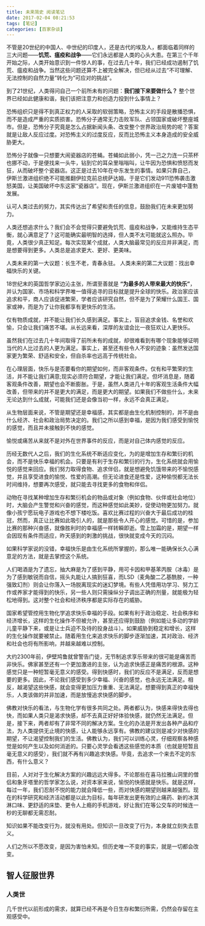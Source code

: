 ```yaml
---
title: 未来简史 阅读笔记
date: 2017-02-04 08:21:53
tags: [笔记]
categories: [百家杂谈]
---
```


 不管是20世纪的中国人、中世纪的印度人，还是古代的埃及人，都面临着同样的三大问题——**饥荒、瘟疫和战争**——它们永远都是人类的心头大患。在第三个千年开始之际，人类开始意识到一件惊人的事，在过去几十年，我们已经成功遏制了饥荒、瘟疫和战争。当然这些问题还算不上被完全解决，但已经从过去“不可理解、无法控制的自然力量”转化为“可应对的挑战”。

 到了21世纪，人类得问自己一个前所未有的问题：**我们接下来要做什么？** 整个世界已经如此健康和谐，我们该把注意力和创造力投到什么事情上？

 恐怖组织只是得不到真正权力的人采取的软弱策略，恐怖主义的手段是散播恐惧，而不是造成严重的实质损害。恐怖分子通常无力击败军队、占领国家或破坏整座城市。但是，恐怖分子究竟是怎么占据新闻头条、改变整个世界政治局势的呢？答案就是让敌人反应过度。对恐怖主义的过度反应，反而比恐怖主义本身造成的安全威胁更大。

 恐怖分子就像一只想要大闹瓷器店的苍蝇。苍蝇如此弱小，凭一己之力连一只茶杯也挪不动，于是便找来一头牛，钻到它的耳朵里嗡嗡叫，让牛因为恐惧和愤怒而发狂，从而破坏整个瓷器店。这正是过去10年在中东发生的事情。如果只靠自己，伊斯兰激进组织绝不可能推翻伊拉克前总统萨达姆。于是它们发动911恐怖袭击激怒美国，让美国破坏中东这家“瓷器店”。现在，伊斯兰激进组织在一片废墟中蓬勃发展。

 认可人类过去的努力，其实传达出了希望和责任的信息，鼓励我们在未来更加努力。

 人类还想追求什么？我们会不会觉得只要避免饥荒、瘟疫和战争，又能维持生态平衡，就心满意足了？这可能确实最明智的选择，但人类不太可能就这么照办。毕竟，人类很少真正知足。每次实现某个成就，人类大脑最常见的反应并非满足，而是想要得到更多。人类总是追求更大、更好、更美味。

 人类未来的第一大议题：长生不老，青春永驻。
 人类未来的第二大议题：找出幸福快乐的关键。

 18世纪末的英国哲学家边沁主张，所谓至善就是 **“为最多的人带来最大的快乐”**，并认为国家、市场和科学界唯一值得追寻的目标就是提升全球的快乐。政治家应该追求和平，商人应该促进繁荣，学者应该研究自然，但不是为了荣耀什么国王、国家或神，而是为了让你我都享有更快乐的生活。

仅有物质成就，并不能让我们长久感到满足。事实上，盲目追求金钱、名誉和欢愉，只会让我们痛苦不堪。从长远来看，深厚的友谊会比一夜狂欢让人更快乐。

虽然我们在过去几十年间取得了前所未有的成就，却很难看到有哪个现象能够证明当代的人比过去的人更为满足。事实上，甚至还有些令人不安的迹象：虽然发达国家更为繁荣、舒适和安全，但自杀率也远高于传统社会。

在心理层面，快乐与是否要看你的期望如何，而非客观条件。仅有和平繁荣的生活，并不能让我们满意;现实必须符合期望，才能让我们满足。但坏消息是，随着客观条件改善，期望也会不断膨胀。于是，虽然人类进几十年的客观生活条件大幅改善，但带来的并不是更大的满足，而是更大的期望。如果我们不做些什么，未来无论达到什么成就，可能我们还是会像当初一样，永远不会真正满足。

从生物层面来说，不管是期望还是幸福感，其实都是由生化机制控制的，并不是由什么经济、社会和政治局势决定的。我们之所以感到幸福，是因为我们感受到愉悦的感觉，而且并未接触到不快的感觉。

愉悦或痛苦从来就不是对外在世界事件的反应，而是对自己体内感觉的反应。

历经无数代人之后，我们的生化系统不断适应变化，为的是增加生存和繁衍的机会，而不是快乐幸福的机会。只要是有利于生存和繁衍的行为，生化系统就会用愉悦的感觉来回应。我们努力取得食物、追求伴侣，就是想避免饥饿带来的不愉悦感觉，并且享受进食的愉悦、性爱的高潮。但无论进食还是性爱，这种愉悦都无法长时间维持，想要再次感受，就只能去寻找更多的食物和伴侣。

动物在寻找某种增加生存和繁衍机会的物品或对象（例如食物、伙伴或社会地位）时，大脑会产生警觉和兴奋的感觉，而这种感觉如此美妙，促使动物更加努力。就像小孩宁愿玩电子游戏也不想下楼吃饭。喜欢比赛过程的兴奋大于最后成功的桂冠，然而，真正让比赛如此吸引人的，就是那些令人开心的感觉。可惜的是，参加比赛的那种兴奋感，就像胜利时的幸福感一样转瞬即逝。雪上加霜的是，期望一样会因现有条件而适应，昨天感到的刺激的挑战，很快就变成今天的沉闷。

如果科学家说的没错，幸福快乐是由生化系统所掌握的，那么唯一能确保长久心满意足的方法，就是去掌控这个系统。

人们喝酒是为了遗忘，抽大麻是为了感到平静，用可卡因和甲基苯丙胺（冰毒）是为了感到敏锐而自信，摇头丸能让人搞到狂喜，而LSD（麦角酸二乙基酰胺，一种强致幻剂）则会让你落入一场脱离现实的迷幻梦境。有些人凭借用功学习、努力工作或养家才能得到的快乐，另一些人则只需操纵分子调出正确的剂量，就能极为轻松地得到。这对整个社会和经济秩序都是实际存在的威胁。

国家希望管控用生物化学追求快乐幸福的手段。如果有利于政治稳定、社会秩序和经济增长，这样的生化操作不但被允许，甚至还应得到鼓励（例如能让多动的学龄儿童平静下来，或是让士兵迫不及待的投身战斗）。如果威胁到稳定和增长，这样的生化操作就要被禁止。随着用生化来追求快乐的脚步逐渐加速，其对政治、经济和社会也将有所影响，并越来越难以控制。

大约2300年前，伊壁鸠鲁就曾警告门徒，无节制追求享乐带来的很可能是痛苦而非快乐。佛家甚至还有一个更加激进的主张，认为追求快感正是痛苦的根源。这种感觉只是一种短暂毫无意义的感受。得到快感时，我们的反应不是满足，反而是想要的更多。因此，不论我们感受到多少幸福、兴奋的感觉，也永远无法满足。相反，越渴望这些快感，就会变得更加压力重重、无法满足。想要得到真正的幸福快乐，人类该做的并非加速，而是放慢追求快感的脚步。

佛教对快乐的看法，与生物化学有很多共同之处。两者都认为，快感来得快去得也快，而如果人类只是渴求快感，却不去真正好好体验快感，就仍然无法满足。但是，接下来，两者却有了非常不同的解决方案。生化的办法是开发出各种产品和疗法，为人类提供无止境的快感，让人能够永远享有。佛教的建议则是减少对快感的期望，不让渴望控制我们的生活。佛教认为，我们可以训练心灵，仔细观察各种感觉是如何产生以及如何消逝的。只要心灵学会看透这些感觉的本质（也就是短暂且毫无意义的感受），我们就不再有兴趣追求快感。毕竟，去追求一个来去不定的东西，有什么意义？

目前，人对对于生化解决方案的兴趣远远大得多。不论那些在喜马拉雅山洞里的僧侣和象牙塔里的哲学家怎么说，对资本家来说，愉悦的快感就是快乐。就是这样，每过一年，我们忍耐不悦的能力就会降低一些，而对快感的期望则越来越强烈。现在的科学研究和经济活动都是以此为目标，每年研发出更有效的止痛药、新的冰淇淋口味、更舒适的床垫、更令人上瘾的手机游戏，好让我们在等公交车的时候连一秒的无聊都无需忍耐。

知识如果不能改变行为，就没有用处。但知识一旦改变了行为，本身就立刻失去意义。

人们之所以不愿改变，是因为害怕未知。但历史唯一不变的事实，就是一切都会改变。

## 智人征服世界
### 人类世
几千世代以前形成的需求，就算已经不再是今日生存和繁衍所需，仍然会存留在主观感受中。
